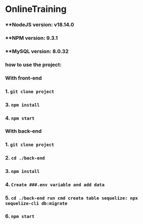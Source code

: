 # OnlineTraining

### **NodeJS version: v18.14.0
### **NPM version: 9.3.1
### **MySQL version: 8.0.32

### how to use the project:

### With front-end

### 1. `git clone project`
### 3. `npm install`
### 4. `npm start`

### With back-end

### 1. `git clone project`
### 2. `cd ./back-end`
### 3. `npm install`
### 4. `Create ###.env variable and add data` 
### 5. `cd ./back-end run cmd create table sequelize: npx sequelize-cli db:migrate`
### 6. `npm start`
